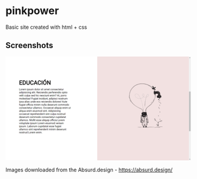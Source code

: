 # pinkpower
Basic site created with html + css
## Screenshots
![](resources/ss.png)

Images downloaded from the Absurd.design - https://absurd.design/

